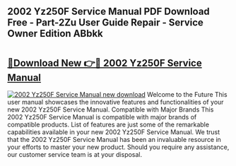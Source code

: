 ## 2002 Yz250F Service Manual PDF Download Free - Part-2Zu User Guide Repair - Service Owner Edition ABbkk

# <h2><a href="http://bc15243.oget.top/?id=2002+Yz250F+Service+Manual">🔗Download New 👉🔴 2002 Yz250F Service Manual</a></h2>

[![2002 Yz250F Service Manual new download](https://i.imgur.com/5g1atiW.png)](http://bc15243.oget.top/?id=2002+Yz250F+Service+Manual)
Welcome to the Future This user manual showcases the innovative features and functionalities of your new 2002 Yz250F Service Manual. Compatible with Major Brands This 2002 Yz250F Service Manual is compatible with major brands of compatible products. List of features are just some of the remarkable capabilities available in your new 2002 Yz250F Service Manual. We trust that the 2002 Yz250F Service Manual has been an invaluable resource in your efforts to master your new product. Should you require any assistance, our customer service team is at your disposal.
